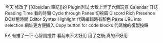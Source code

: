 今天 修改了 [[Obsidian 筆記]]的 Plugin測試
大致上弄了六個玩意
Calendar 日誌
Reading Time 看的時間
Cycle through Panes 切視窗
Discord Rich Presence DC狀態時間
Editor Syntax Highlight 代碼編輯時有顏色
Paste URL into selection 網址更方便插入
Copy button for code blocks 代碼塊的復製按鈕

EA 有推了一下 心智圖插件 看起來不太好用
用了之後  真的不好用
